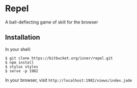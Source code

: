 # Repel

A ball-deflecting game of skill for the browser

## Installation

In your shell:

    $ git clone https://bitbucket.org/isner/repel.git
    $ npm install
    $ stylus styles
    $ serve -p 1982

In your browser, visit `http://localhost:1982/views/index.jade`
